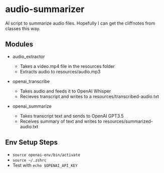 # audio-summarizer
AI script to summarize audio files. Hopefully I can get the cliffnotes from classes this way.

## Modules

- audio_extractor
    - Takes a video.mp4 file in the resources folder
    - Extracts audio to resources/audio.mp3
- openai_transcribe
    - Takes audio and feeds it to OpenAI Whisper
    - Recieves transcript and writes to a resources/transcribed-audio.txt

- openai_summarize
    - Takes transcript text and sends to OpenAI GPT3.5
    - Receives summary of text and writes to resources/summarized-audio.txt

## Env Setup Steps

- `source openai-env/bin/activate`
- `source ~/.zshrc`
- Test with `echo $OPENAI_API_KEY`